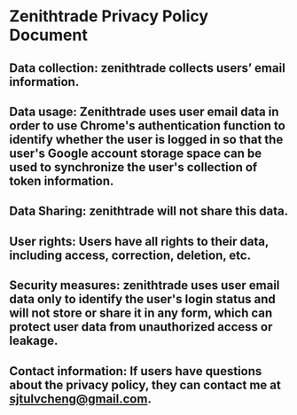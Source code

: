 # Zenithtrade Privacy Policy Document

## Data collection: zenithtrade collects users’ email information.
## Data usage: Zenithtrade uses user email data in order to use Chrome's authentication function to identify whether the user is logged in so that the user's Google account storage space can be used to synchronize the user's collection of token information.
## Data Sharing: zenithtrade will not share this data.
## User rights: Users have all rights to their data, including access, correction, deletion, etc.
## Security measures: zenithtrade uses user email data only to identify the user's login status and will not store or share it in any form, which can protect user data from unauthorized access or leakage.
## Contact information: If users have questions about the privacy policy, they can contact me at sjtulvcheng@gmail.com.
